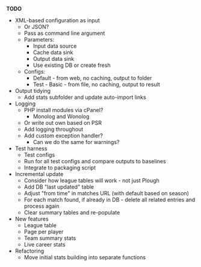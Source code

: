__TODO__
* XML-based configuration as input
  * Or JSON?
  * Pass as command line argument
  * Parameters:
    * Input data source
	* Cache data sink
	* Output data sink
	* Use existing DB or create fresh
  * Configs:
    * Default - from web, no caching, output to folder
	* Test - Basic - from file, no caching, output to result
* Output tidying
  * Add stats subfolder and update auto-import links
* Logging
  * PHP install modules via cPanel?
    * Monolog and Wonolog
  * Or write out own based on PSR
  * Add logging throughout
  * Add custom exception handler?
    * Can we do the same for warnings?
* Test harness
  * Test configs
  * Run for all test configs and compare outputs to baselines
  * Integrate to packaging script
* Incremental update
  * Consider how league tables will work - not just Plough
  * Add DB "last updated" table
  * Adjust "from time" in matches URL (with default based on season)
  * For each match found, if already in DB - delete all related entries and process again
  * Clear summary tables and re-populate
* New features
    * League table
    * Page per player
    * Team summary stats
    * Live career stats
* Refactoring
  * Move initial stats building into separate functions